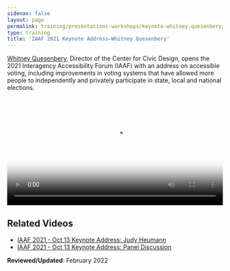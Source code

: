 ```yaml
---
sidenav: false
layout: page
permalink: training/presentations-workshops/keynote-whitney-quesenbery/
type: training
title: 'IAAF 2021 Keynote Address—Whitney Quesenbery'
---
```


<a href="https://www.section508.gov/iaaf/biographies-2021#quesenbery">Whitney Quesenbery</a>, Director of the Center for Civic Design, opens the 2021 Interagency Accessibility Forum (IAAF) with an address on accessible voting, including  improvements in voting systems that have allowed more people to independently and privately participate in state, local and national elections.

<video controls="controls" poster="https://assets.section508.gov/files/thumbnails/iaaf-2021-keynote-quesenbery-poster.png" data-vscid="3qesx4ovd" style="width:100%" class="border-base radius-lg border-0px"><source src="https://assets.section508.gov/files/videos/iaaf-2021-keynote-quesenbery-SD-OC.mp4" type="video/mp4" /></video>

## Related Videos

* [IAAF 2021 - Oct 13 Keynote Address: Judy Heumann]({{site.baseurl}}/training/presentations-workshops/keynote-judy-heumann/)
* [IAAF 2021 - Oct 13 Keynote Address: Panel Discussion]({{site.baseurl}}/training/presentations-workshops/keynote-panel-discussion/)

**Reviewed/Updated**: February 2022